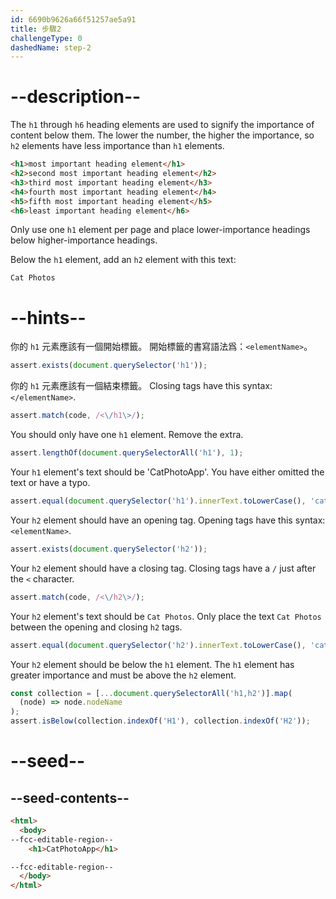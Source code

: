 ```yaml
---
id: 6690b9626a66f51257ae5a91
title: 步驟2
challengeType: 0
dashedName: step-2
---
```


# --description--

The `h1` through `h6` heading elements are used to signify the importance of content below them. The lower the number, the higher the importance, so `h2` elements have less importance than `h1` elements.

```html
<h1>most important heading element</h1>
<h2>second most important heading element</h2>
<h3>third most important heading element</h3>
<h4>fourth most important heading element</h4>
<h5>fifth most important heading element</h5>
<h6>least important heading element</h6>
```

Only use one `h1` element per page and place lower-importance headings below higher-importance headings.

Below the `h1` element, add an `h2` element with this text:

`Cat Photos`

# --hints--

你的 `h1` 元素應該有一個開始標籤。 開始標籤的書寫語法爲：`<elementName>`。

```js
assert.exists(document.querySelector('h1'));
```

你的 `h1` 元素應該有一個結束標籤。 Closing tags have this syntax: `</elementName>`.

```js
assert.match(code, /<\/h1\>/);
```

You should only have one `h1` element. Remove the extra.

```js
assert.lengthOf(document.querySelectorAll('h1'), 1);
```

Your `h1` element's text should be 'CatPhotoApp'. You have either omitted the text or have a typo.

```js
assert.equal(document.querySelector('h1').innerText.toLowerCase(), 'catphotoapp');
```

Your `h2` element should have an opening tag. Opening tags have this syntax: `<elementName>`.

```js
assert.exists(document.querySelector('h2'));
```

Your `h2` element should have a closing tag. Closing tags have a `/` just after the `<` character.

```js
assert.match(code, /<\/h2\>/);
```

Your `h2` element's text should be `Cat Photos`. Only place the text `Cat Photos` between the opening and closing `h2` tags.

```js
assert.equal(document.querySelector('h2').innerText.toLowerCase(), 'cat photos');
```

Your `h2` element should be below the `h1` element. The `h1` element has greater importance and must be above the `h2` element.

```js
const collection = [...document.querySelectorAll('h1,h2')].map(
  (node) => node.nodeName
);
assert.isBelow(collection.indexOf('H1'), collection.indexOf('H2'));
```

# --seed--

## --seed-contents--

```html
<html>
  <body>
--fcc-editable-region--
    <h1>CatPhotoApp</h1>

--fcc-editable-region--
  </body>
</html>
```
